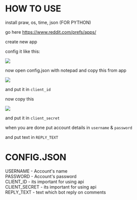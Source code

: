 # HOW TO USE

install praw, os, time, json (FOR PYTHON)

go here https://www.reddit.com/prefs/apps/

create new app

config it like this:

<img src="https://cdn.upload.systems/uploads/BkvKRMgv.png">

now open config.json with notepad and copy this from app

<img src="https://cdn.upload.systems/uploads/w2yiZjmd.png">

and put it in `client_id`

now copy this

<img src="https://cdn.upload.systems/uploads/kHm20FwV.png">

and put it in `client_secret`

when you are done put account details in `username` & `password`

and put text in `REPLY_TEXT`

# CONFIG.JSON

USERNAME - Account's name<br>
PASSWORD - Account's password<br>
CLIENT_ID - its important for using api<br>
CLIENT_SECRET - its important for using api<br>
REPLY_TEXT - text which bot reply on comments<br>
